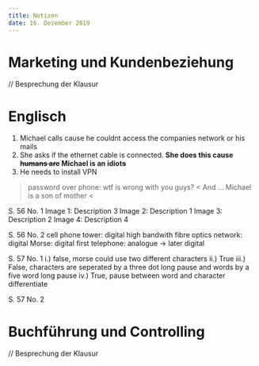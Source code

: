 ```yaml
---
title: Notizen
date: 16. Dezember 2019
---
```



Marketing und Kundenbeziehung
=============================

// Besprechung der Klausur


Englisch
========

1. Michael calls cause he couldnt access the companies network or his mails
2. She asks if the ethernet cable is connected. **She does this cause ~~humans are~~ Michael is an idiot~~s~~**
3. He needs to install VPN


>	password over phone: wtf is wrong with you guys?	<
>	And … Michael is a son of mother			<

S. 56 No. 1
Image 1: Description 3
Image 2: Description 1
Image 3: Description 2
Image 4: Description 4

S. 56 No. 2
cell phone tower: digital
high bandwith fibre optics network: digital
Morse: digital
first telephone: analogue -> later digital

S. 57 No. 1
i.) false, morse could use two different characters
ii.) True
iii.) False, characters are seperated by a three dot long pause and words by a five word long pause
iv.) True, pause between word and character differentiate

S. 57 No. 2

Buchführung und Controlling
===========================

// Besprechung der Klausur


